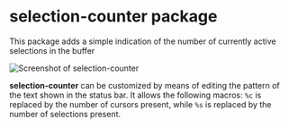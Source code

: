 # selection-counter package

This package adds a simple indication of the number of currently active selections in the buffer

![Screenshot of selection-counter](http://i.imgur.com/0ij1gtg.gifv)

**selection-counter** can be customized by means of editing the pattern of the text shown in the status bar. It allows the following macros: `%c` is replaced by the number of cursors present, while `%s` is replaced by the number of selections present.
